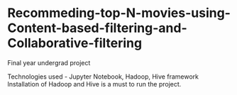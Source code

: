 # Recommeding-top-N-movies-using-Content-based-filtering-and-Collaborative-filtering
Final year undergrad project

Technologies used - Jupyter Notebook, Hadoop, Hive framework
Installation of Hadoop and Hive is a must to run the project.
